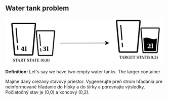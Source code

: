 ## Water tank problem

![Image of Yaktocat](task.png)

**Definition:** Let's say we have two empty water tanks. The larger container 


Majme daný orezaný stavový priestor. Vygenerujte preň strom hľadania pre neinformované hľadanie do hĺbky a do šírky a porovnajte výsledky. Počiatočný stav je (0,0) a koncový (0,2).

